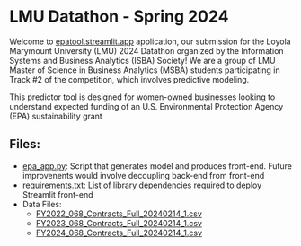 # LMU Datathon - Spring 2024
Welcome to [epatool.streamlit.app](https://epatool.streamlit.app/) application, our submission for the Loyola Marymount University (LMU) 2024 Datathon organized by the Information Systems and Business Analytics (ISBA) Society! We are a group of LMU Master of Science in Business Analytics (MSBA) students participating in Track #2 of the competition, which involves predictive modeling.

This predictor tool is designed for women-owned businesses looking to understand expected funding of an U.S. Environmental Protection Agency (EPA) sustainability grant

## Files:
- [epa_app.py](https://github.com/svanhemert00/2024Datathon-EPA/blob/main/epa_app.py): Script that generates model and produces front-end. Future improvenents would involve decoupling back-end from front-end
- [requirements.txt](https://github.com/svanhemert00/2024Datathon-EPA/blob/main/requirements.txt): List of library dependencies required to deploy Streamlit front-end
- Data Files:
  - [FY2022_068_Contracts_Full_20240214_1.csv](https://github.com/svanhemert00/2024Datathon-EPA/blob/main/FY2022_068_Contracts_Full_20240214_1.csv)
  - [FY2023_068_Contracts_Full_20240214_1.csv](https://github.com/svanhemert00/2024Datathon-EPA/blob/main/FY2023_068_Contracts_Full_20240214_1.csv)
  - [FY2024_068_Contracts_Full_20240214_1.csv](https://github.com/svanhemert00/2024Datathon-EPA/blob/main/FY2024_068_Contracts_Full_20240214_1.csv)
